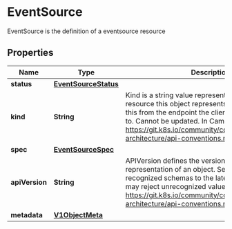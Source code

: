 

# EventSource

EventSource is the definition of a eventsource resource
## Properties

Name | Type | Description | Notes
------------ | ------------- | ------------- | -------------
**status** | [**EventSourceStatus**](EventSourceStatus.md) |  |  [optional]
**kind** | **String** | Kind is a string value representing the REST resource this object represents. Servers may infer this from the endpoint the client submits requests to. Cannot be updated. In CamelCase. More info: https://git.k8s.io/community/contributors/devel/sig-architecture/api-conventions.md#types-kinds |  [optional]
**spec** | [**EventSourceSpec**](EventSourceSpec.md) |  | 
**apiVersion** | **String** | APIVersion defines the versioned schema of this representation of an object. Servers should convert recognized schemas to the latest internal value, and may reject unrecognized values. More info: https://git.k8s.io/community/contributors/devel/sig-architecture/api-conventions.md#resources |  [optional]
**metadata** | [**V1ObjectMeta**](V1ObjectMeta.md) |  | 



